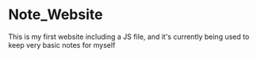 # Note_Website
 This is my first website including a JS file, and it's currently being used to keep very basic notes for myself
